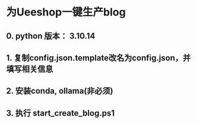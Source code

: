 # 为Ueeshop一键生产blog
## 0. python 版本： 3.10.14
## 1. 复制config.json.template改名为config.json，并填写相关信息
## 2. 安装conda, ollama(非必须)
## 3. 执行 start_create_blog.ps1